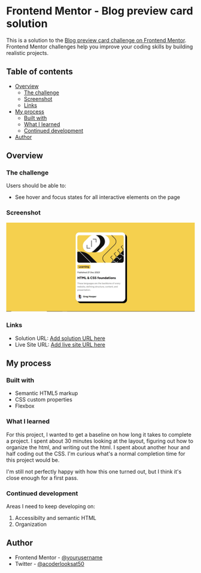 # Frontend Mentor - Blog preview card solution

This is a solution to the [Blog preview card challenge on Frontend Mentor](https://www.frontendmentor.io/challenges/blog-preview-card-ckPaj01IcS). Frontend Mentor challenges help you improve your coding skills by building realistic projects. 

## Table of contents

- [Overview](#overview)
  - [The challenge](#the-challenge)
  - [Screenshot](#screenshot)
  - [Links](#links)
- [My process](#my-process)
  - [Built with](#built-with)
  - [What I learned](#what-i-learned)
  - [Continued development](#continued-development)
- [Author](#author)

## Overview

### The challenge

Users should be able to:

- See hover and focus states for all interactive elements on the page

### Screenshot

![](/blog_card.JPG)

### Links

- Solution URL: [Add solution URL here](https://your-solution-url.com)
- Live Site URL: [Add live site URL here](https://your-live-site-url.com)

## My process

### Built with

- Semantic HTML5 markup
- CSS custom properties
- Flexbox

### What I learned

For this project, I wanted to get a baseline on how long it takes to complete a project.  I spent about 30 minutes looking at the layout, figuring out how to organize the html, and writing out the html.  I spent about another hour and half coding out the CSS. I'm curious what's a normal completion time for this project would be.

I'm still not perfectly happy with how this one turned out, but I think it's close enough for a first pass.  

### Continued development

Areas I need to keep developing on:
1. Accessibilty and semantic HTML
2. Organization


## Author

- Frontend Mentor - [@yourusername](https://www.frontendmentor.io/profile/acoderlooksat50)
- Twitter - [@acoderlooksat50](https://www.x.com/acoderlooksat50)

